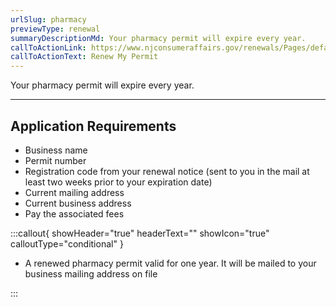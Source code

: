 ```yaml
---
urlSlug: pharmacy
previewType: renewal
summaryDescriptionMd: Your pharmacy permit will expire every year.
callToActionLink: https://www.njconsumeraffairs.gov/renewals/Pages/default.aspx
callToActionText: Renew My Permit
---
```


Your pharmacy permit will expire every year.

---

## Application Requirements

- Business name
- Permit number
- Registration code from your renewal notice (sent to you in the mail at least two weeks prior to your expiration date)
- Current mailing address
- Current business address
- Pay the associated fees

:::callout{ showHeader="true" headerText="" showIcon="true" calloutType="conditional" }

- A renewed pharmacy permit valid for one year. It will be mailed to your business mailing address on file

:::
